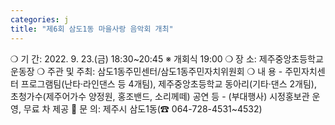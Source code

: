 ```yaml
---
categories: j
title: "제6회 삼도1동 마을사랑 음악회 개최"
---
```

❍ 기 간: 2022. 9. 23.(금) 18:30~20:45 ※ 개회식 19:00 ❍ 장 소: 제주중앙초등학교 운동장 ❍ 주관 및 주최: 삼도1동주민센터/삼도1동주민자치위원회 ❍ 내 용 - 주민자치센터 프로그램팀(난타·라인댄스 등 4개팀), 제주중앙초등학교 동아리(기타·댄스 2개팀), 초청가수(제주어가수 양정원, 홍조밴드, 소리께떼) 공연 등 - (부대행사) 시정홍보관 운영, 무료 차 제공  문 의: 제주시 삼도1동(☎ 064-728-4531~4532)